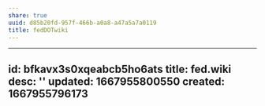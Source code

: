 ```yaml
---
share: true
uuid: d85b20fd-957f-466b-a0a8-a47a5a7a0119
title: fedDOTwiki
---
```

---
id: bfkavx3s0xqeabcb5ho6ats
title: fed.wiki
desc: ''
updated: 1667955800550
created: 1667955796173
---